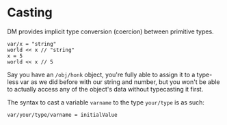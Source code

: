 # Casting

DM provides implicit type conversion (coercion) between primitive types.

```dm
var/x = "string"
world << x // "string"
x = 5
world << x // 5
```

Say you have an `/obj/honk` object, you're fully able to assign it to a type-less var as we did before with our string and number, but you won't be able to actually access any of the object's data without typecasting it first. 

The syntax to cast a variable `varname` to the type `your/type` is as such:
```dm
var/your/type/varname = initialValue
```
